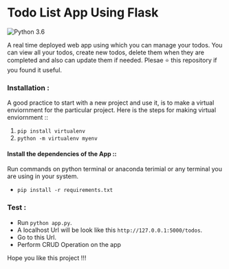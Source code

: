 # Todo List App Using Flask

![Python 3.6](https://img.shields.io/badge/Python-3.7-brightgreen.svg)

A real time deployed web app using which you can manage your todos. You can view all your todos, create new todos, delete them when they are completed and also can update them if needed. Plesae ⭐ this repository if you found it useful.

### Installation :

A good practice to start with a new project and use it, is to make a virtual enviornment for the particular project. Here is the steps for making virtual enviornment ::

1. `pip install virtualenv`
2. `python -m virtualenv myenv`

#### Install the dependencies of the App ::

Run commands on python terminal or anaconda terimial or any terminal you are using in your system.

* `pip install -r requirements.txt`

### Test :

* Run `python app.py`.
* A localhost Url will be look like this `http://127.0.0.1:5000/todos`.
* Go to this Url.
* Perform CRUD Operation on the app

Hope you like this project !!! 